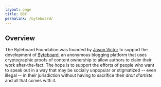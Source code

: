```yaml
---
layout: page
title: BBF 
permalink: /byteboard/
---
```


## Overview 

The Byteboard Foundation was founded by [Jason Victor](https://jwvictor.github.io) to support the development of [Byteboard](https://www.byteboard.org), an anonymous blogging platform that uses cryptographic proofs of content ownership to allow authors to claim their work after-the-fact. The hope is to support the efforts of people who want to speak out in a way that may be socially unpopular or stigmatized -- even illegal -- in their jurisdiction without having to sacrifice their <em>droit d'artiste</em> and all that comes with it. 

